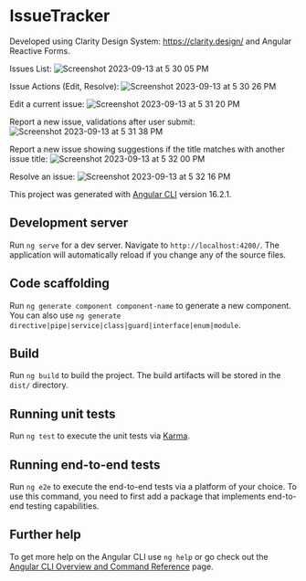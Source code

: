 # IssueTracker
Developed using Clarity Design System: https://clarity.design/ and Angular Reactive Forms.

Issues List:
![Screenshot 2023-09-13 at 5 30 05 PM](https://github.com/RMJuanRuiz/issue-tracker/assets/49765252/ba85f004-3b0e-482e-8f06-47a42acf7e2d)

Issue Actions (Edit, Resolve):
![Screenshot 2023-09-13 at 5 30 26 PM](https://github.com/RMJuanRuiz/issue-tracker/assets/49765252/342c2f54-42eb-4339-8a5c-9d03c58594a4)

Edit a current issue:
![Screenshot 2023-09-13 at 5 31 20 PM](https://github.com/RMJuanRuiz/issue-tracker/assets/49765252/b208e194-5b7d-4418-8d6e-da3266783216)

Report a new issue, validations after user submit:
![Screenshot 2023-09-13 at 5 31 38 PM](https://github.com/RMJuanRuiz/issue-tracker/assets/49765252/e9865d42-f2d5-4eb4-9e25-15cd7066f040)

Report a new issue showing suggestions if the title matches with another issue title:
![Screenshot 2023-09-13 at 5 32 00 PM](https://github.com/RMJuanRuiz/issue-tracker/assets/49765252/2a6faf7f-4c87-4401-af56-1d42c97278ea)

Resolve an issue:
![Screenshot 2023-09-13 at 5 32 16 PM](https://github.com/RMJuanRuiz/issue-tracker/assets/49765252/d717ba67-27e3-435d-9c98-baa952be0c18)


This project was generated with [Angular CLI](https://github.com/angular/angular-cli) version 16.2.1.

## Development server

Run `ng serve` for a dev server. Navigate to `http://localhost:4200/`. The application will automatically reload if you change any of the source files.

## Code scaffolding

Run `ng generate component component-name` to generate a new component. You can also use `ng generate directive|pipe|service|class|guard|interface|enum|module`.

## Build

Run `ng build` to build the project. The build artifacts will be stored in the `dist/` directory.

## Running unit tests

Run `ng test` to execute the unit tests via [Karma](https://karma-runner.github.io).

## Running end-to-end tests

Run `ng e2e` to execute the end-to-end tests via a platform of your choice. To use this command, you need to first add a package that implements end-to-end testing capabilities.

## Further help

To get more help on the Angular CLI use `ng help` or go check out the [Angular CLI Overview and Command Reference](https://angular.io/cli) page.
